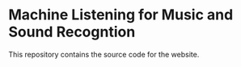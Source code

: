 # Machine Listening for Music and Sound Recogntion

This repository contains the source code for the website.
